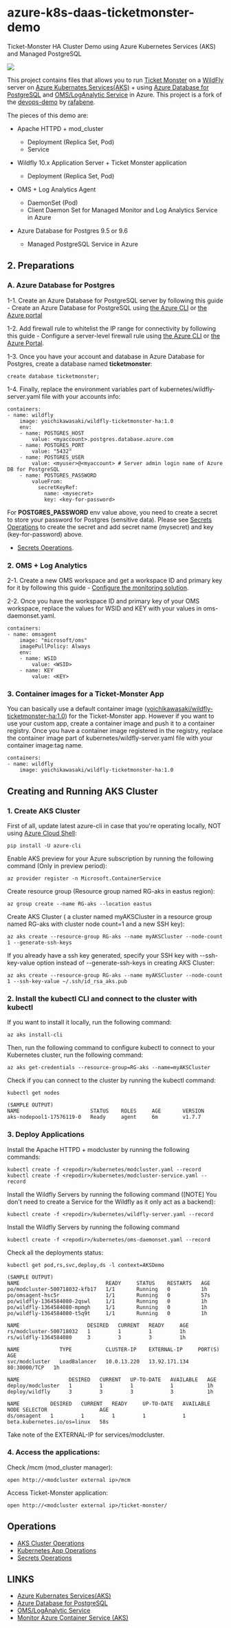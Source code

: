 # azure-k8s-daas-ticketmonster-demo
Ticket-Monster HA Cluster Demo using Azure Kubernetes Services (AKS) and Managed PostgreSQL

![](images/azure-k8s-daas-oms-ticketmonster-demo-arch.png)

This project contains files that allows you to run [Ticket Monster](https://developers.redhat.com/ticket-monster/) on a [WildFly](http://www.wildfly.org/) server on [Azure Kubernates Services(AKS)](https://docs.microsoft.com/en-us/azure/aks/) + using [Azure Database for PostgreSQL](https://docs.microsoft.com/en-us/azure/postgresql/) and [OMS/LogAnalytic Service](https://docs.microsoft.com/en-us/azure/log-analytics/log-analytics-containers) in Azure. This project is a fork of the [devops-demo](https://github.com/rafabene/devops-demo) by [rafabene](https://github.com/rafabene).

The pieces of this demo are:

- Apache HTTPD + mod_cluster
    - Deployment (Replica Set, Pod)
    - Service
- Wildfly 10.x Application Server + Ticket Monster application
    - Deployment (Replica Set, Pod)
- OMS + Log Analytics Agent
    - DaemonSet (Pod)
    - Client Daemon Set for Managed Monitor and Log Analytics Service in Azure

- Azure Database for Postgres 9.5 or 9.6
    - Managed PostgreSQL Service in Azure

## 2. Preparations
### A. Azure Database for Postgres
1-1. Create an Azure Database for PostgreSQL server by following this guide - Create an Azure Database for PostgreSQL using [the Azure CLI](https://docs.microsoft.com/en-us/azure/postgresql/quickstart-create-server-database-azure-cli) or [the Azure portal](https://docs.microsoft.com/en-us/azure/postgresql/quickstart-create-server-database-portal)

1-2. Add firewall rule to whitelist the IP range for connectivity by following this guide - Configure a server-level firewall rule using [the Azure CLI](https://docs.microsoft.com/en-us/azure/postgresql/tutorial-design-database-using-azure-cli#configure-a-server-level-firewall-rule) or [the Azure Portal](https://docs.microsoft.com/en-us/azure/postgresql/tutorial-design-database-using-azure-portal#configure-a-server-level-firewall-rule). 

1-3. Once you have your account and database in Azure Database for Postgres, create a database named **ticketmonster**:
```
create database ticketmonster;
```

1-4. Finally, replace the environment variables part of kubernetes/wildfly-server.yaml file with your accounts info:
```
containers:
- name: wildfly
    image: yoichikawasaki/wildfly-ticketmonster-ha:1.0
    env:
    - name: POSTGRES_HOST
        value: <myaccount>.postgres.database.azure.com
    - name: POSTGRES_PORT
        value: "5432"
    - name: POSTGRES_USER
        value: <myuser>@<myaccount> # Server admin login name of Azure DB for PostgreSQL
    - name: POSTGRES_PASSWORD
        valueFrom:
          secretKeyRef:
            name: <mysecret>
            key: <key-for-password>
```
For **POSTGRES_PASSWORD** env value above, you need to create a secret to store your password for Postgres (sensitive data). Please see [Secrets Operations]((docs/secret-operations.md)) to create the secret and add secret name (mysecret) and key (key-for-password) above.
- [Secrets Operations]((docs/secret-operations.md)).

### 2. OMS + Log Analytics

2-1. Create a new OMS workspace and get a workspace ID and primary key for it by following this guide - [Configure the monitoring solution](https://docs.microsoft.com/en-us/azure/aks/tutorial-kubernetes-monitor#configure-the-monitoring-solution).

2-2. Once you have the workspace ID and primary key of your OMS workspace, replace the values for WSID and KEY with your values in oms-daemonset.yaml.
```
containers:
- name: omsagent
    image: "microsoft/oms"
    imagePullPolicy: Always
    env:
    - name: WSID
        value: <WSID>
    - name: KEY
        value: <KEY>
```

### 3. Container images for a Ticket-Monster App
You can basically use a default container image ([yoichikawasaki/wildfly-ticketmonster-ha:1.0](https://hub.docker.com/r/yoichikawasaki/wildfly-ticketmonster-ha/)) for the Ticket-Monster app. However if you want to use your custom app, create a container image and push it to a container registry. Once you have a container image registered in the registry, replace the container image part of kubernetes/wildfly-server.yaml file with your container image:tag name.

```
containers:
- name: wildfly
    image: yoichikawasaki/wildfly-ticketmonster-ha:1.0
```

## Creating and Running AKS Cluster

### 1. Create AKS Cluster
First of all, update latest azure-cli in case that you're operating locally, NOT using [Azure Cloud Shell](https://docs.microsoft.com/en-us/azure/cloud-shell/overview):
```
pip install -U azure-cli
```

Enable AKS preview for your Azure subscription by running the following command (Only in preview period):
```
az provider register -n Microsoft.ContainerService
```

Create resource group (Resource group named RG-aks in eastus region):
```
az group create --name RG-aks --location eastus
```

Create AKS Cluster ( a cluster named myAKSCluster in a resource group named RG-aks with cluster node count=1 and a new SSH key):
```
az aks create --resource-group RG-aks --name myAKSCluster --node-count 1 --generate-ssh-keys
```
If you already have a ssh key generated, specify your SSH key with --ssh-key-value option instead of --generate-ssh-keys in creating AKS Cluster:
```
az aks create --resource-group RG-aks --name myAKSCluster --node-count 1 --ssh-key-value ~/.ssh/id_rsa_aks.pub
```

### 2. Install the kubectl CLI and connect to the cluster with kubectl

If you want to install it locally, run the following command:
```
az aks install-cli
```
Then, run the following command to configure kubectl to connect to your Kubernetes cluster, run the following command:
```
az aks get-credentials --resource-group=RG-aks --name=myAKSCluster
```
Check if you can connect to the cluster by running the kubectl command:
```
kubectl get nodes

(SAMPLE OUTPUT)
NAME                       STATUS    ROLES     AGE       VERSION
aks-nodepool1-17576119-0   Ready     agent     6m        v1.7.7
```

### 3. Deploy Applications

Install the Apache HTTPD + modcluster by running the following commands:
```
kubectl create -f <repodir>/kubernetes/modcluster.yaml --record
kubectl create -f <repodir>/kubernetes/modcluster-service.yaml --record
```

Install the Wildfly Servers by running the following command ([NOTE] You don't need to create a Service for the Wildfly as it only act as a backend):
```
kubectl create -f <repodir>/kubernetes/wildfly-server.yaml --record
```

Install the Wildfly Servers by running the following command
```
kubectl create -f <repodir>/kubernetes/oms-daemonset.yaml --record
```


Check all the deployments status:
```
kubectl get pod,rs,svc,deploy,ds -l context=AKSDemo

(SAMPLE OUTPUT)
NAME                            READY     STATUS    RESTARTS   AGE
po/modcluster-500718032-kfb17   1/1       Running   0          1h
po/omsagent-hsc5r               1/1       Running   0          57s
po/wildfly-1364584080-2qswl     1/1       Running   0          1h
po/wildfly-1364584080-mpmgh     1/1       Running   0          1h
po/wildfly-1364584080-t5q9t     1/1       Running   0          1h

NAME                      DESIRED   CURRENT   READY     AGE
rs/modcluster-500718032   1         1         1         1h
rs/wildfly-1364584080     3         3         3         1h

NAME             TYPE           CLUSTER-IP    EXTERNAL-IP     PORT(S)        AGE
svc/modcluster   LoadBalancer   10.0.13.220   13.92.171.134   80:30000/TCP   1h

NAME                DESIRED   CURRENT   UP-TO-DATE   AVAILABLE   AGE
deploy/modcluster   1         1         1            1           1h
deploy/wildfly      3         3         3            3           1h

NAME          DESIRED   CURRENT   READY     UP-TO-DATE   AVAILABLE   NODE SELECTOR                 AGE
ds/omsagent   1         1         1         1            1           beta.kubernetes.io/os=linux   58s
```
Take note of the EXTERNAL-IP for services/modcluster.

### 4. Access the applications:

Check /mcm (mod_cluster manager):
```
open http://<modcluster external ip>/mcm
```

Access Ticket-Monster application:
```
open http://<modcluster external ip>/ticket-monster/
```

## Operations 
- [AKS Cluster Operations](docs/aks-operations.md)
- [Kubernetes App Operations](docs/k8s-operations.md)
- [Secrets Operations]((docs/secret-operations.md))

## LINKS
- [Azure Kubernates Services(AKS)](https://docs.microsoft.com/en-us/azure/aks/)
- [Azure Database for PostgreSQL](https://docs.microsoft.com/en-us/azure/postgresql/)
- [OMS/LogAnalytic Service](https://docs.microsoft.com/en-us/azure/log-analytics/log-analytics-containers)
- [Monitor Azure Container Service (AKS)](https://docs.microsoft.com/en-us/azure/aks/tutorial-kubernetes-monitor)
